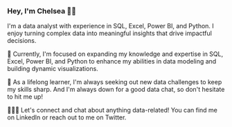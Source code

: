 ### Hey, I'm Chelsea 👋🏾

I'm a data analyst with experience in SQL, Excel, Power BI, and Python. I enjoy turning complex data into meaningful insights that drive impactful decisions.

🔭 Currently, I'm focused on expanding my knowledge and expertise in SQL, Excel, Power BI, and Python to enhance my abilities in data modeling and building dynamic visualizations.

🌱 As a lifelong learner, I'm always seeking out new data challenges to keep my skills sharp. And I'm always down for a good data chat, so don't hesitate to hit me up!

👩🏾‍💻 Let's connect and chat about anything data-related! You can find me on LinkedIn or reach out to me on Twitter.
